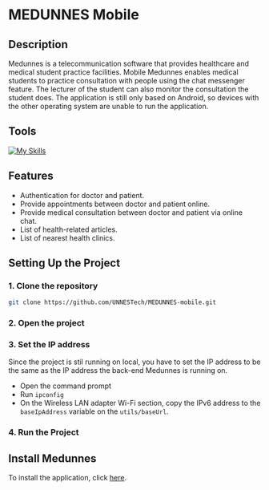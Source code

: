 # MEDUNNES Mobile
## Description
Medunnes is a telecommunication software that provides healthcare and medical student practice facilities. Mobile Medunnes enables medical students to practice consultation with people using the chat messenger feature. The lecturer of the student can also monitor the consultation the student does. The application is still only based on Android, so devices with the other operating system are unable to run the application.
## Tools
[![My Skills](https://skillicons.dev/icons?i=kotlin,firebase,androidstudio)](https://skillicons.dev)
## Features
- Authentication for doctor and patient.
- Provide appointments between doctor and patient online.
- Provide medical consultation between doctor and patient via online chat.
- List of health-related articles.
- List of nearest health clinics.
## Setting Up the Project
### 1. Clone the repository
   ```bash
   git clone https://github.com/UNNESTech/MEDUNNES-mobile.git
   ```
### 2. Open the project
### 3. Set the IP address
Since the project is stil running on local, you have to set the IP address to be the same as the IP address the back-end Medunnes is running on.
- Open the command prompt
- Run ```ipconfig```
- On the Wireless LAN adapter Wi-Fi section, copy the IPv6 address to the ```baseIpAddress``` variable on the ```utils/baseUrl```.
### 4. Run the Project
## Install Medunnes
To install the application, click [here](https://drive.google.com/file/d/13EL_MSzrVxkH-eVuRH_g6LycQXvBDktd/view?usp=sharing).
